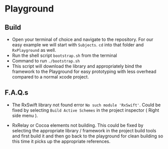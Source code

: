 # Playground


## Build

- Open your terminal of choice and navigate to the repository. For our easy example we will start with `Subjects`. `cd` into that folder and `RxPlayground` as well.
- Run the shell script `bootstrap.sh` from the terminal
- Command to run `./bootstrap.sh`
- This script will download the library and appropriately bind the framework to the Playground for easy prototyping with less overhead compared to a normal xcode project.

## F.A.Q.s

- The RxSwift library not found error `No such module 'RxSwift'`. Could be fixed by selecting `Build Active Schemes` in the project inspector ( Right side menu ).

- RxRelay or Cocoa elements not building. This could be fixed by selecting the appropriate library / framework in the project build tools and first build it and then go back to the playground for clean building so this time it picks up the appropriate references.
